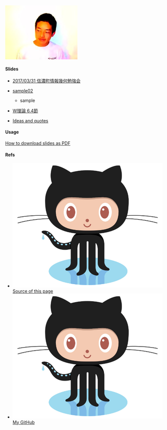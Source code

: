 #### ![:scale 15%](image/profilepic.jpg) 
#### Slides
* [2017/03/31 信濃町情報幾何勉強会](io-table-info-geo/)
* [sample02](sample02/)
    * sample
* [W理論 6.4節](w-theory-6-4/)

* [Ideas and quotes](ideas/)

#### Usage
[How to download slides as PDF](usage/pdf/)

#### Refs
* [![:scale 5%](image/Octocat.jpg) Source of this page](https://github.com/diadochos/slides_remark)
* [![:scale 5%](image/Octocat.jpg) My GitHub](https://github.com/diadochos)
